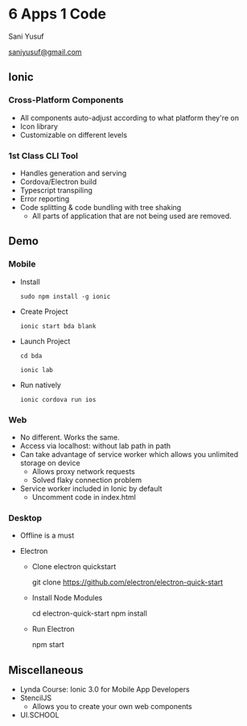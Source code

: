 # 6 Apps 1 Code

Sani Yusuf

saniyusuf@gmail.com

## Ionic

### Cross-Platform Components

-   All components auto-adjust according to what platform they're on
-   Icon library
-   Customizable on different levels

### 1st Class CLI Tool

-   Handles generation and serving
-   Cordova/Electron build
-   Typescript transpiling
-   Error reporting
-   Code splitting & code bundling with tree shaking
    -   All parts of application that are not being used are removed.

## Demo

### Mobile

-   Install

        sudo npm install -g ionic

-   Create Project

        ionic start bda blank

-   Launch Project

        cd bda
        
        ionic lab

-   Run natively

        ionic cordova run ios

### Web

-   No different. Works the same.
-   Access via localhost:<port> without lab path in path
-   Can take advantage of service worker which allows you unlimited storage on device
    -   Allows proxy network requests
    -   Solved flaky connection problem
-   Service worker included in Ionic by default
    -   Uncomment code in index.html

### Desktop

-   Offline is a must

-   Electron

    -   Clone electron quickstart
    
        git clone https://github.com/electron/electron-quick-start
    
    -   Install Node Modules
    
        cd electron-quick-start
        npm install
    
    -   Run Electron
    
        npm start

## Miscellaneous

-   Lynda Course: Ionic 3.0 for Mobile App Developers
-   StencilJS
    -   Allows you to create your own web components
-   UI.SCHOOL